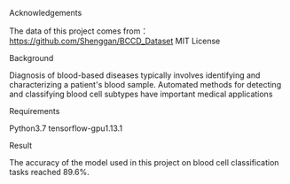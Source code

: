 Acknowledgements  

The data of this project comes from：https://github.com/Shenggan/BCCD_Dataset MIT License




Background

Diagnosis of blood-based diseases typically involves identifying and characterizing a patient's blood sample. Automated methods for detecting and classifying blood cell subtypes have important medical applications




Requirements

Python3.7  tensorflow-gpu1.13.1




Result

The accuracy of the model used in this project on blood cell classification tasks reached 89.6%.

